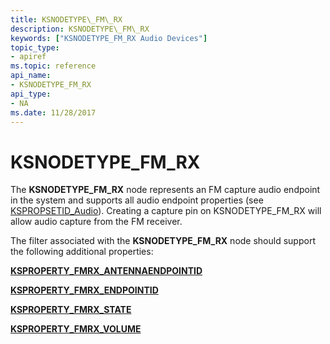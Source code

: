 ```yaml
---
title: KSNODETYPE\_FM\_RX
description: KSNODETYPE\_FM\_RX
keywords: ["KSNODETYPE_FM_RX Audio Devices"]
topic_type:
- apiref
ms.topic: reference
api_name:
- KSNODETYPE_FM_RX
api_type:
- NA
ms.date: 11/28/2017
---
```


# KSNODETYPE\_FM\_RX


The **KSNODETYPE\_FM\_RX** node represents an FM capture audio endpoint in the system and supports all audio endpoint properties (see [KSPROPSETID\_Audio](kspropsetid-audio.md)). Creating a capture pin on KSNODETYPE\_FM\_RX will allow audio capture from the FM receiver.

The filter associated with the **KSNODETYPE\_FM\_RX** node should support the following additional properties:

[**KSPROPERTY\_FMRX\_ANTENNAENDPOINTID**](ksproperty-fmrx-antennaendpointid.md)

[**KSPROPERTY\_FMRX\_ENDPOINTID**](ksproperty-fmrx-endpointid.md)

[**KSPROPERTY\_FMRX\_STATE**](ksproperty-fmrx-state.md)

[**KSPROPERTY\_FMRX\_VOLUME**](ksproperty-fmrx-volume.md)

 

 





